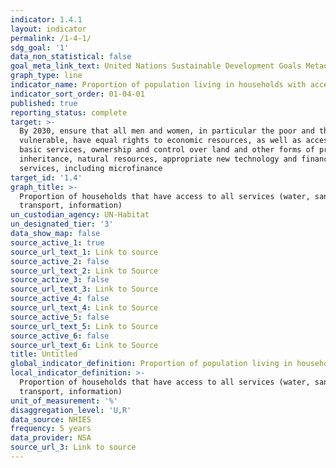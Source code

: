 ```yaml
---
indicator: 1.4.1
layout: indicator
permalink: /1-4-1/
sdg_goal: '1'
data_non_statistical: false
goal_meta_link_text: United Nations Sustainable Development Goals Metadata
graph_type: line
indicator_name: Proportion of population living in households with access to basic services
indicator_sort_order: 01-04-01
published: true
reporting_status: complete
target: >-
  By 2030, ensure that all men and women, in particular the poor and the
  vulnerable, have equal rights to economic resources, as well as access to
  basic services, ownership and control over land and other forms of property,
  inheritance, natural resources, appropriate new technology and financial
  services, including microfinance
target_id: '1.4'
graph_title: >-
  Proportion of households that have access to all services (water, sanitation,
  transport, information)
un_custodian_agency: UN-Habitat
un_designated_tier: '3'
data_show_map: false
source_active_1: true
source_url_text_1: Link to source
source_active_2: false
source_url_text_2: Link to Source
source_active_3: false
source_url_text_3: Link to Source
source_active_4: false
source_url_text_4: Link to Source
source_active_5: false
source_url_text_5: Link to Source
source_active_6: false
source_url_text_6: Link to Source
title: Untitled
global_indicator_definition: Proportion of population living in households with access to basic services
local_indicator_definition: >-
  Proportion of households that have access to all services (water, sanitation,
  transport, information)
unit_of_measurement: '%'
disaggregation_level: 'U,R'
data_source: NHIES
frequency: 5 years
data_provider: NSA
source_url_3: Link to source
---
```

